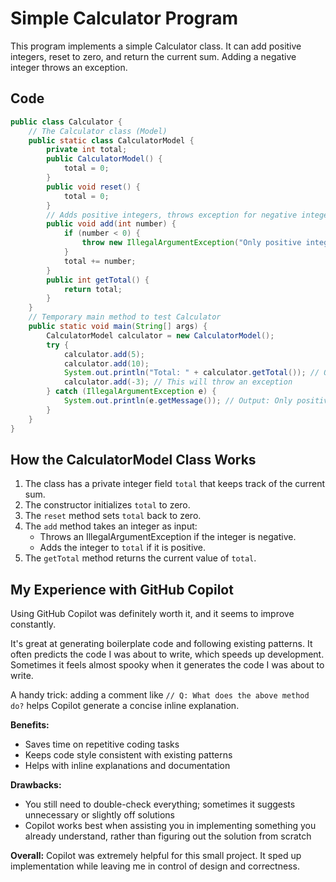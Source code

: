 # Simple Calculator Program

This program implements a simple Calculator class. It can add positive integers, reset to zero, and return the current sum. Adding a negative integer throws an exception.

## Code

```java
public class Calculator {
    // The Calculator class (Model)
    public static class CalculatorModel {
        private int total;
        public CalculatorModel() {
            total = 0;
        }
        public void reset() {
            total = 0;
        }
        // Adds positive integers, throws exception for negative integers
        public void add(int number) {
            if (number < 0) {
                throw new IllegalArgumentException("Only positive integers are allowed.");
            }
            total += number;
        }
        public int getTotal() {
            return total;
        }
    }
    // Temporary main method to test Calculator
    public static void main(String[] args) {
        CalculatorModel calculator = new CalculatorModel();
        try {
            calculator.add(5);
            calculator.add(10);
            System.out.println("Total: " + calculator.getTotal()); // Output: Total: 15
            calculator.add(-3); // This will throw an exception
        } catch (IllegalArgumentException e) {
            System.out.println(e.getMessage()); // Output: Only positive integers are allowed.
        }
    }
}
```

## How the CalculatorModel Class Works

1. The class has a private integer field `total` that keeps track of the current sum.
2. The constructor initializes `total` to zero.
3. The `reset` method sets `total` back to zero.
4. The `add` method takes an integer as input:
    - Throws an IllegalArgumentException if the integer is negative.
    - Adds the integer to `total` if it is positive.
5. The `getTotal` method returns the current value of `total`.

## My Experience with GitHub Copilot

Using GitHub Copilot was definitely worth it, and it seems to improve constantly.

It's great at generating boilerplate code and following existing patterns. It often predicts the code I was about to write, which speeds up development. Sometimes it feels almost spooky when it generates the code I was about to write.

A handy trick: adding a comment like `// Q: What does the above method do?` helps Copilot generate a concise inline explanation.

**Benefits:**
- Saves time on repetitive coding tasks
- Keeps code style consistent with existing patterns
- Helps with inline explanations and documentation

**Drawbacks:**
- You still need to double-check everything; sometimes it suggests unnecessary or slightly off solutions
- Copilot works best when assisting you in implementing something you already understand, rather than figuring out the solution from scratch

**Overall:** Copilot was extremely helpful for this small project. It sped up implementation while leaving me in control of design and correctness.